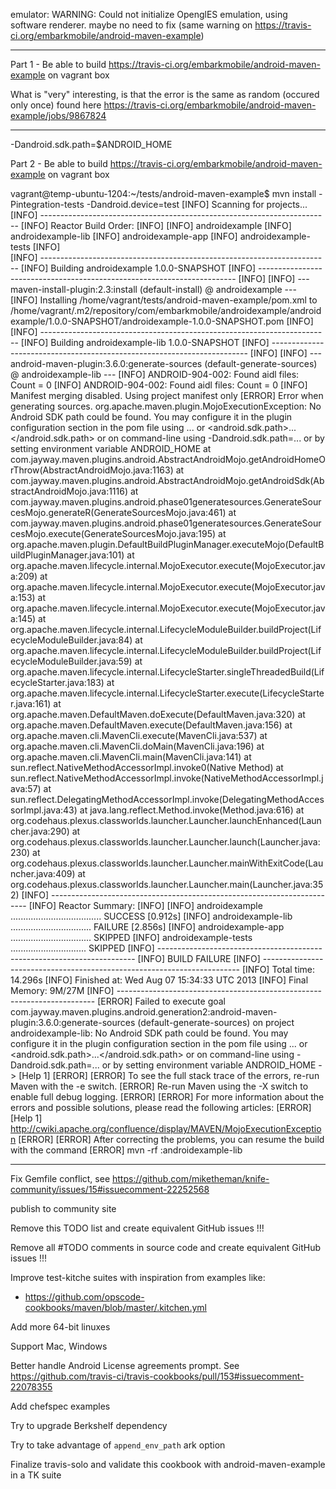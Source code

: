 emulator: WARNING: Could not initialize OpenglES emulation, using software renderer.
maybe no need to fix (same warning on https://travis-ci.org/embarkmobile/android-maven-example)

---

Part 1 - Be able to build https://travis-ci.org/embarkmobile/android-maven-example on vagrant box


What is "very" interesting, is that the error is the same as random (occured only once) found here
https://travis-ci.org/embarkmobile/android-maven-example/jobs/9867824

--------

-Dandroid.sdk.path=$ANDROID_HOME

Part 2 - Be able to build https://travis-ci.org/embarkmobile/android-maven-example on vagrant box

vagrant@temp-ubuntu-1204:~/tests/android-maven-example$ mvn install -Pintegration-tests -Dandroid.device=test
[INFO] Scanning for projects...
[INFO] ------------------------------------------------------------------------
[INFO] Reactor Build Order:
[INFO] 
[INFO] androidexample
[INFO] androidexample-lib
[INFO] androidexample-app
[INFO] androidexample-tests
[INFO]                                                                         
[INFO] ------------------------------------------------------------------------
[INFO] Building androidexample 1.0.0-SNAPSHOT
[INFO] ------------------------------------------------------------------------
[INFO] 
[INFO] --- maven-install-plugin:2.3:install (default-install) @ androidexample ---
[INFO] Installing /home/vagrant/tests/android-maven-example/pom.xml to /home/vagrant/.m2/repository/com/embarkmobile/androidexample/androidexample/1.0.0-SNAPSHOT/androidexample-1.0.0-SNAPSHOT.pom
[INFO]                                                                         
[INFO] ------------------------------------------------------------------------
[INFO] Building androidexample-lib 1.0.0-SNAPSHOT
[INFO] ------------------------------------------------------------------------
[INFO] 
[INFO] --- android-maven-plugin:3.6.0:generate-sources (default-generate-sources) @ androidexample-lib ---
[INFO] ANDROID-904-002: Found aidl files: Count = 0
[INFO] ANDROID-904-002: Found aidl files: Count = 0
[INFO] Manifest merging disabled. Using project manifest only
[ERROR] Error when generating sources.
org.apache.maven.plugin.MojoExecutionException: No Android SDK path could be found. You may configure it in the plugin configuration section in the pom file using <sdk><path>...</path></sdk> or <properties><android.sdk.path>...</android.sdk.path></properties> or on command-line using -Dandroid.sdk.path=... or by setting environment variable ANDROID_HOME
	at com.jayway.maven.plugins.android.AbstractAndroidMojo.getAndroidHomeOrThrow(AbstractAndroidMojo.java:1163)
	at com.jayway.maven.plugins.android.AbstractAndroidMojo.getAndroidSdk(AbstractAndroidMojo.java:1116)
	at com.jayway.maven.plugins.android.phase01generatesources.GenerateSourcesMojo.generateR(GenerateSourcesMojo.java:461)
	at com.jayway.maven.plugins.android.phase01generatesources.GenerateSourcesMojo.execute(GenerateSourcesMojo.java:195)
	at org.apache.maven.plugin.DefaultBuildPluginManager.executeMojo(DefaultBuildPluginManager.java:101)
	at org.apache.maven.lifecycle.internal.MojoExecutor.execute(MojoExecutor.java:209)
	at org.apache.maven.lifecycle.internal.MojoExecutor.execute(MojoExecutor.java:153)
	at org.apache.maven.lifecycle.internal.MojoExecutor.execute(MojoExecutor.java:145)
	at org.apache.maven.lifecycle.internal.LifecycleModuleBuilder.buildProject(LifecycleModuleBuilder.java:84)
	at org.apache.maven.lifecycle.internal.LifecycleModuleBuilder.buildProject(LifecycleModuleBuilder.java:59)
	at org.apache.maven.lifecycle.internal.LifecycleStarter.singleThreadedBuild(LifecycleStarter.java:183)
	at org.apache.maven.lifecycle.internal.LifecycleStarter.execute(LifecycleStarter.java:161)
	at org.apache.maven.DefaultMaven.doExecute(DefaultMaven.java:320)
	at org.apache.maven.DefaultMaven.execute(DefaultMaven.java:156)
	at org.apache.maven.cli.MavenCli.execute(MavenCli.java:537)
	at org.apache.maven.cli.MavenCli.doMain(MavenCli.java:196)
	at org.apache.maven.cli.MavenCli.main(MavenCli.java:141)
	at sun.reflect.NativeMethodAccessorImpl.invoke0(Native Method)
	at sun.reflect.NativeMethodAccessorImpl.invoke(NativeMethodAccessorImpl.java:57)
	at sun.reflect.DelegatingMethodAccessorImpl.invoke(DelegatingMethodAccessorImpl.java:43)
	at java.lang.reflect.Method.invoke(Method.java:616)
	at org.codehaus.plexus.classworlds.launcher.Launcher.launchEnhanced(Launcher.java:290)
	at org.codehaus.plexus.classworlds.launcher.Launcher.launch(Launcher.java:230)
	at org.codehaus.plexus.classworlds.launcher.Launcher.mainWithExitCode(Launcher.java:409)
	at org.codehaus.plexus.classworlds.launcher.Launcher.main(Launcher.java:352)
[INFO] ------------------------------------------------------------------------
[INFO] Reactor Summary:
[INFO] 
[INFO] androidexample .................................... SUCCESS [0.912s]
[INFO] androidexample-lib ................................ FAILURE [2.856s]
[INFO] androidexample-app ................................ SKIPPED
[INFO] androidexample-tests .............................. SKIPPED
[INFO] ------------------------------------------------------------------------
[INFO] BUILD FAILURE
[INFO] ------------------------------------------------------------------------
[INFO] Total time: 14.296s
[INFO] Finished at: Wed Aug 07 15:34:33 UTC 2013
[INFO] Final Memory: 9M/27M
[INFO] ------------------------------------------------------------------------
[ERROR] Failed to execute goal com.jayway.maven.plugins.android.generation2:android-maven-plugin:3.6.0:generate-sources (default-generate-sources) on project androidexample-lib: No Android SDK path could be found. You may configure it in the plugin configuration section in the pom file using <sdk><path>...</path></sdk> or <properties><android.sdk.path>...</android.sdk.path></properties> or on command-line using -Dandroid.sdk.path=... or by setting environment variable ANDROID_HOME -> [Help 1]
[ERROR] 
[ERROR] To see the full stack trace of the errors, re-run Maven with the -e switch.
[ERROR] Re-run Maven using the -X switch to enable full debug logging.
[ERROR] 
[ERROR] For more information about the errors and possible solutions, please read the following articles:
[ERROR] [Help 1] http://cwiki.apache.org/confluence/display/MAVEN/MojoExecutionException
[ERROR] 
[ERROR] After correcting the problems, you can resume the build with the command
[ERROR]   mvn <goals> -rf :androidexample-lib


--------

Fix Gemfile conflict, see https://github.com/miketheman/knife-community/issues/15#issuecomment-22252568

publish to community site

Remove this TODO list and create equivalent GitHub issues !!!

Remove all #TODO comments in source code and create equivalent GitHub issues !!!

Improve test-kitche suites with inspiration from examples like:
 * https://github.com/opscode-cookbooks/maven/blob/master/.kitchen.yml

Add more 64-bit linuxes

Support Mac, Windows

Better handle Android License agreements prompt. See https://github.com/travis-ci/travis-cookbooks/pull/153#issuecomment-22078355

Add chefspec examples

Try to upgrade Berkshelf dependency

Try to take advantage of `append_env_path` ark option

Finalize travis-solo and validate this cookbook with android-maven-example in a TK suite
